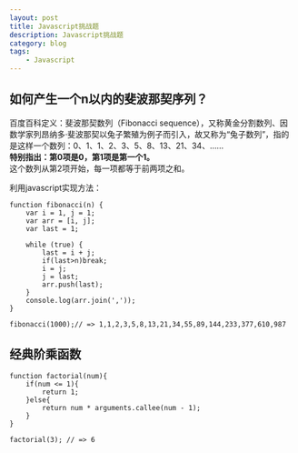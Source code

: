 ```yaml
---
layout: post
title: Javascript挑战题
description: Javascript挑战题
category: blog
tags:
    - Javascript
---
```


## 如何产生一个n以内的斐波那契序列？

百度百科定义：斐波那契数列（Fibonacci sequence），又称黄金分割数列、因数学家列昂纳多·斐波那契以兔子繁殖为例子而引入，故又称为“兔子数列”，指的是这样一个数列：0、1、1、2、3、5、8、13、21、34、……<br>
**特别指出：第0项是0，第1项是第一个1。**<br>
这个数列从第2项开始，每一项都等于前两项之和。

利用javascript实现方法：

    function fibonacci(n) {
        var i = 1, j = 1;
        var arr = [i, j];
        var last = 1;

        while (true) {
            last = i + j;
            if(last>n)break;
            i = j;
            j = last;
            arr.push(last);
        }
        console.log(arr.join(','));
    }

    fibonacci(1000);// => 1,1,2,3,5,8,13,21,34,55,89,144,233,377,610,987

## 经典阶乘函数

    function factorial(num){
        if(num <= 1){
            return 1;
        }else{
            return num * arguments.callee(num - 1);
        }
    }

    factorial(3); // => 6
